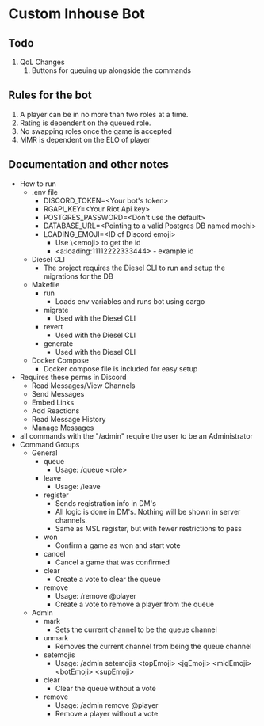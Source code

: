 # Custom Inhouse Bot

## Todo

1. QoL Changes
   1. Buttons for queuing up alongside the commands


## Rules for the bot

1. A player can be in no more than two roles at a time.
2. Rating is dependent on the queued role.
3. No swapping roles once the game is accepted
4. MMR is dependent on the ELO of player

## Documentation and other notes

- How to run
  - .env file
    - DISCORD_TOKEN=<Your bot's token>
    - RGAPI_KEY=\<Your Riot Api key>
    - POSTGRES_PASSWORD=<Don't use the default>
    - DATABASE_URL=\<Pointing to a valid Postgres DB named mochi>
    - LOADING_EMOJI=\<ID of Discord emoji>
      - Use \\\<emoji> to get the id
      - \<a:loading:11112222333444> - example id
  - Diesel CLI
    - The project requires the Diesel CLI to run and setup the migrations for the DB
  - Makefile
    - run
      - Loads env variables and runs bot using cargo
    - migrate
      - Used with the Diesel CLI
    - revert
      - Used with the Diesel CLI
    - generate
      - Used with the Diesel CLI
  - Docker Compose
    - Docker compose file is included for easy setup
- Requires these perms in Discord
  - Read Messages/View Channels
  - Send Messages
  - Embed Links
  - Add Reactions
  - Read Message History
  - Manage Messages
- all commands with the "/admin" require the user to be an Administrator
- Command Groups
  - General
    - queue
      - Usage: /queue \<role>
    - leave
      - Usage: /leave
    - register
      - Sends registration info in DM's
      - All logic is done in DM's. Nothing will be shown in server channels.
      - Same as MSL register, but with fewer restrictions to pass
    - won
      - Confirm a game as won and start vote
    - cancel
      - Cancel a game that was confirmed
    - clear
      - Create a vote to clear the queue
    - remove
      - Usage: /remove @player
      - Create a vote to remove a player from the queue
  - Admin
    - mark
      - Sets the current channel to be the queue channel
    - unmark
      - Removes the current channel from being the queue channel
    - setemojis
      - Usage: /admin setemojis \<topEmoji> \<jgEmoji> \<midEmoji> \<botEmoji> \<supEmoji>
    - clear
      - Clear the queue without a vote
    - remove
      - Usage: /admin remove @player
      - Remove a player without a vote
